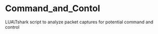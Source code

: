 # Command_and_Contol
LUA\Tshark script to analyze packet captures for potential command and control
